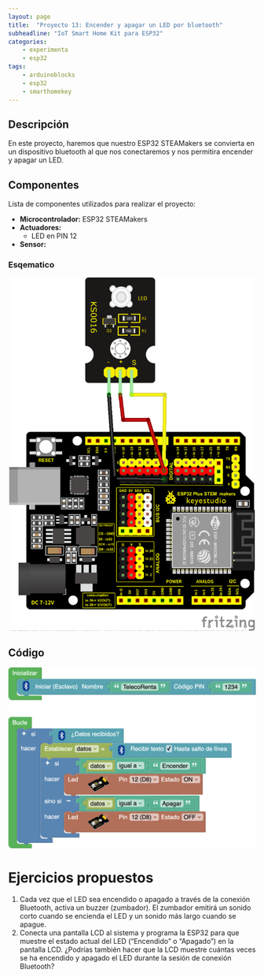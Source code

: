 ```yaml
---
layout: page
title:  "Proyecto 13: Encender y apagar un LED por bluetooth"
subheadline: "IoT Smart Home Kit para ESP32"
categories:
    - experimenta
    - esp32
tags:
    - arduinoblocks
    - esp32
    - smarthomekey
---
```


## Descripción
En este proyecto, haremos que nuestro ESP32 STEAMakers se convierta en un dispositivo bluetooth al que nos conectaremos y nos permitira encender y apagar un LED.
## Componentes
Lista de componentes utilizados para realizar el proyecto:
- **Microcontrolador:** ESP32 STEAMakers
- **Actuadores:**
    - LED en PIN 12
- **Sensor:**

### Esqematico 
<p align="center">
    <img src="/images/experimenta/esp32/Proyectos/P01_Esquematico.png" alt="Proyecto 13" width="500"/>
</p>

## Código 
<p align="center">
    <img src="/images/experimenta/esp32/Proyectos/Proyecto13A.png" alt="Proyecto 13" width="700"/>
</p>

# Ejercicios propuestos
1.	Cada vez que el LED sea encendido o apagado a través de la conexión Bluetooth, activa un buzzer (zumbador). El zumbador emitirá un sonido corto cuando se encienda el LED y un sonido más largo cuando se apague.
2.	Conecta una pantalla LCD al sistema y programa la ESP32 para que muestre el estado actual del LED (“Encendido” o “Apagado”) en la pantalla LCD. ¿Podrías también hacer que la LCD muestre cuántas veces se ha encendido y apagado el LED durante la sesión de conexión Bluetooth?
